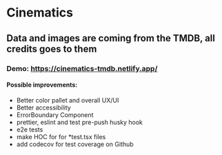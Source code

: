 # Cinematics

## Data and images are coming from the TMDB, all credits goes to them

### Demo: https://cinematics-tmdb.netlify.app/

#### Possible improvements:
- Better color pallet and overall UX/UI
- Better accessibility
- ErrorBoundary Component
- prettier, eslint and test pre-push husky hook
- e2e tests
- make HOC for <Provider /> for *test.tsx files
- add codecov for test coverage on Github
